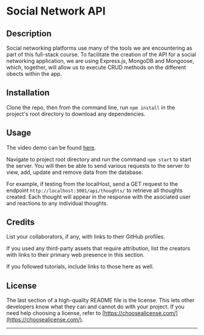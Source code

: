 # Social Network API

## Description

Social networking platforms use many of the tools we are encountering as part of this full-stack course. To facilitate the creation of the API for a social networking application, we are using Express.js, MongoDB and Mongoose, which, together, will allow us to execute CRUD methods on the different obects within the app.

## Installation

Clone the repo, then from the command line, run `npm install` in the project's root directory to download any dependencies.

## Usage

The video demo can be found [here](https://youtu.be/rGBhVy8wu7Y).

Navigate to project root directory and run the command `npm start` to start the server. You will then be able to send various requests to the server to view, add, update and remove data from the database.

For example, if testing from the localHost, send a GET request to the endpoint `http://localhost:3001/api/thoughts/` to retrieve all thoughts created. Each thought will appear in the response with the asociated user and reactions to any individual thoughts.

## Credits

List your collaborators, if any, with links to their GitHub profiles.

If you used any third-party assets that require attribution, list the creators with links to their primary web presence in this section.

If you followed tutorials, include links to those here as well.

## License

The last section of a high-quality README file is the license. This lets other developers know what they can and cannot do with your project. If you need help choosing a license, refer to [https://choosealicense.com/](https://choosealicense.com/).

---